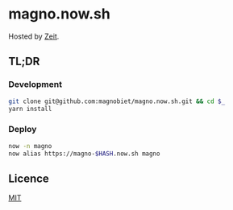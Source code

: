 # magno.now.sh

Hosted by [Zeit](https://zeit.co/).

## TL;DR

### Development

```bash
git clone git@github.com:magnobiet/magno.now.sh.git && cd $_
yarn install
```

### Deploy

```bash
now -n magno
now alias https://magno-$HASH.now.sh magno
```

## Licence

[MIT](https://magno.mit-license.org/2017)
